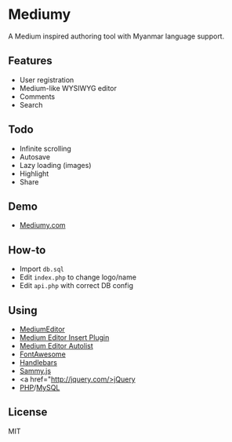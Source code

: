 # Mediumy
A Medium inspired authoring tool with Myanmar language support.

## Features
* User registration
* Medium-like WYSIWYG editor
* Comments
* Search

## Todo
* Infinite scrolling
* Autosave
* Lazy loading (images)
* Highlight
* Share

## Demo
* <a href="https://mediumy.com/">Mediumy.com</a>

## How-to
* Import <code>db.sql</code>
* Edit <code>index.php</code> to change logo/name
* Edit <code>api.php</code> with correct DB config

## Using
* <a href="https://yabwe.github.io/medium-editor/">MediumEditor</a>
* <a href="http://linkesch.com/medium-editor-insert-plugin/">Medium Editor Insert Plugin</a>
* <a href="https://varunraj.in/medium-editor-autolist/">Medium Editor Autolist</a>
* <a href="http://fontawesome.io/">FontAwesome</a>
* <a href="http://handlebarsjs.com/">Handlebars</a>
* <a href="http://sammyjs.org/">Sammy.js</a>
* <a href="http://jquery.com/>jQuery</a>
* <a href="http://php.net/">PHP</a>/<a href="http://mysql.com/">MySQL</a>

## License
MIT
